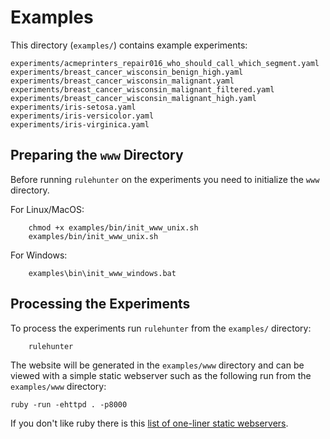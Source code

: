 Examples
========

This directory (`examples/`) contains example experiments:

    experiments/acmeprinters_repair016_who_should_call_which_segment.yaml
    experiments/breast_cancer_wisconsin_benign_high.yaml
    experiments/breast_cancer_wisconsin_malignant.yaml
    experiments/breast_cancer_wisconsin_malignant_filtered.yaml
    experiments/breast_cancer_wisconsin_malignant_high.yaml
    experiments/iris-setosa.yaml
    experiments/iris-versicolor.yaml
    experiments/iris-virginica.yaml

Preparing the `www` Directory
-----------------------------
Before running `rulehunter` on the experiments you need to initialize the
`www` directory.

For Linux/MacOS:

```Shell
    chmod +x examples/bin/init_www_unix.sh
    examples/bin/init_www_unix.sh
```

For Windows:

```Shell
    examples\bin\init_www_windows.bat
```

Processing the Experiments
--------------------------

To process the experiments run `rulehunter` from the `examples/` directory:

```Shell
    rulehunter
```

The website will be generated in the `examples/www` directory and can
be viewed with a simple static webserver such as the following run from
the `examples/www` directory:

```Shell
ruby -run -ehttpd . -p8000
```

If you don't like ruby there is this [list of one-liner static webservers](https://gist.github.com/willurd/5720255).
